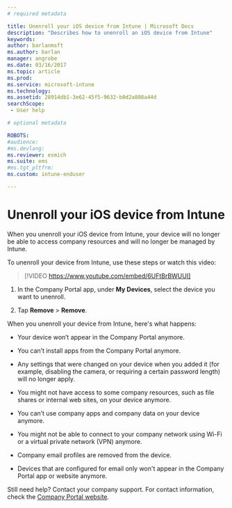 ```yaml
---
# required metadata

title: Unenroll your iOS device from Intune | Microsoft Docs
description: "Describes how to unenroll an iOS device from Intune"
keywords:
author: barlanmsft
ms.author: barlan
manager: angrobe
ms.date: 03/16/2017
ms.topic: article
ms.prod:
ms.service: microsoft-intune
ms.technology:
ms.assetid: 28914db1-3e62-45f5-9632-b0d2a808a44d
searchScope:
 - User help

# optional metadata

ROBOTS:   
#audience:
#ms.devlang:
ms.reviewer: esmich
ms.suite: ems
#ms.tgt_pltfrm:
ms.custom: intune-enduser

---
```



# Unenroll your iOS device from Intune

When you unenroll your iOS device from Intune, your device will no longer be able to access company resources and will no longer be managed by Intune.

To unenroll your device from Intune, use these steps or watch this video:

> [!VIDEO https://www.youtube.com/embed/6UFtBrBWUUI]

1.  In the Company Portal app, under **My Devices**, select the device you want to unenroll.

2.  Tap  **Remove** > **Remove**.

When you unenroll your device from Intune, here's what happens:

-   Your device won’t appear in the Company Portal anymore.

-   You can’t install apps from the Company Portal anymore.

-   Any settings that were changed on your device when you added it (for example, disabling the camera, or requiring a certain password length) will no longer apply.

-   You might not have access to some company resources, such as file shares or internal web sites, on your device anymore.

-   You can’t use company apps and company data on your device anymore.

-   You might not be able to connect to your company network using Wi-Fi or a virtual private network (VPN) anymore.

-   Company email profiles are removed from the device.

-   Devices that are configured for email only won't appear in the Company Portal app or website anymore.

Still need help? Contact your company support. For contact information, check the [Company Portal website](https://portal.manage.microsoft.com#HelpDeskDialog).
